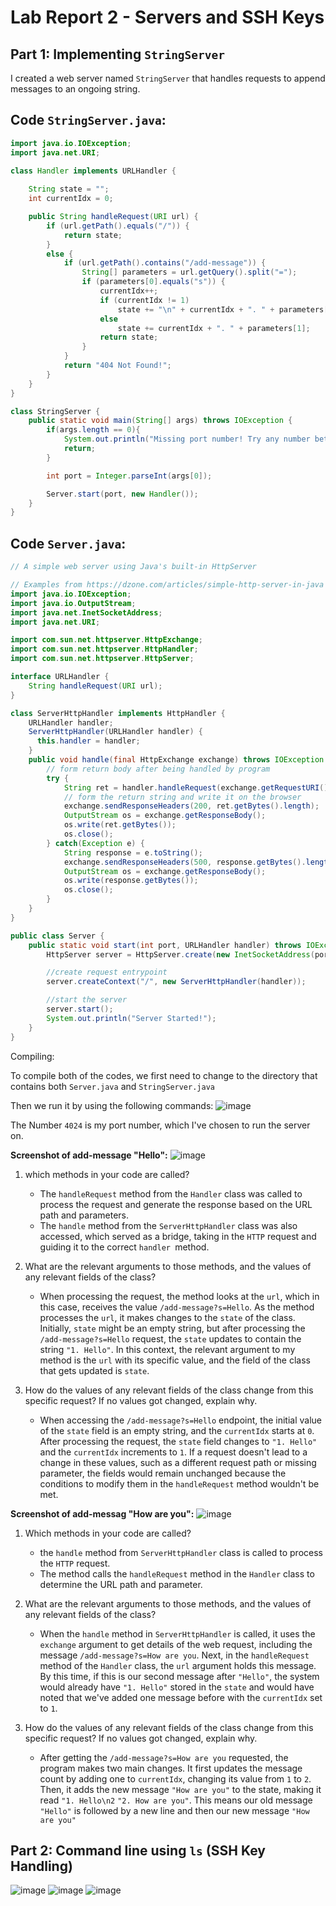 # Lab Report 2 - Servers and SSH Keys
## Part 1: Implementing `StringServer`

I created a web server named `StringServer` that handles requests to append messages to an ongoing string.

## Code `StringServer.java`:
```java
import java.io.IOException;
import java.net.URI;

class Handler implements URLHandler {
    
    String state = "";
    int currentIdx = 0;

    public String handleRequest(URI url) {
        if (url.getPath().equals("/")) {
            return state;
        } 
        else {
            if (url.getPath().contains("/add-message")) {
                String[] parameters = url.getQuery().split("=");
                if (parameters[0].equals("s")) {
                    currentIdx++;
                    if (currentIdx != 1)
                        state += "\n" + currentIdx + ". " + parameters[1];
                    else
                        state += currentIdx + ". " + parameters[1];
                    return state;
                }
            }
            return "404 Not Found!";
        }
    }
}

class StringServer {
    public static void main(String[] args) throws IOException {
        if(args.length == 0){
            System.out.println("Missing port number! Try any number between 1024 to 49151");
            return;
        }

        int port = Integer.parseInt(args[0]);

        Server.start(port, new Handler());
    }
}
```

## Code `Server.java`: 
```java
// A simple web server using Java's built-in HttpServer

// Examples from https://dzone.com/articles/simple-http-server-in-java were useful references
import java.io.IOException;
import java.io.OutputStream;
import java.net.InetSocketAddress;
import java.net.URI;

import com.sun.net.httpserver.HttpExchange;
import com.sun.net.httpserver.HttpHandler;
import com.sun.net.httpserver.HttpServer;

interface URLHandler {
    String handleRequest(URI url);
}

class ServerHttpHandler implements HttpHandler {
    URLHandler handler;
    ServerHttpHandler(URLHandler handler) {
      this.handler = handler;
    }
    public void handle(final HttpExchange exchange) throws IOException {
        // form return body after being handled by program
        try {
            String ret = handler.handleRequest(exchange.getRequestURI());
            // form the return string and write it on the browser
            exchange.sendResponseHeaders(200, ret.getBytes().length);
            OutputStream os = exchange.getResponseBody();
            os.write(ret.getBytes());
            os.close();
        } catch(Exception e) {
            String response = e.toString();
            exchange.sendResponseHeaders(500, response.getBytes().length);
            OutputStream os = exchange.getResponseBody();
            os.write(response.getBytes());
            os.close();
        }
    }
}

public class Server {
    public static void start(int port, URLHandler handler) throws IOException {
        HttpServer server = HttpServer.create(new InetSocketAddress(port), 0);

        //create request entrypoint
        server.createContext("/", new ServerHttpHandler(handler));

        //start the server
        server.start();
        System.out.println("Server Started!");
    }
}
```
Compiling: 

To compile both of the codes, we first need to change to the directory that contains both `Server.java` and `StringServer.java`

Then we run it by using the following commands: 
![image](RunCode.png)

The Number `4024` is my port number, which I've chosen to run the server on.

__Screenshot of add-message "Hello":__
 ![image](Hello1.png)
1) which methods in your code are called?
   - The `handleRequest` method from the `Handler` class was called to process the request and generate the response based on the URL path and parameters.
   - The `handle` method from the `ServerHttpHandler` class was also accessed, which served as a bridge, taking in the `HTTP` request and guiding it to the correct `handler `method.

2) What are the relevant arguments to those methods, and the values of any relevant fields of the class?
   - When processing the request, the method looks at the `url`, which in this case, receives the value `/add-message?s=Hello`. As the method processes the `url`, it makes changes to the `state` of the class. Initially, `state` might be an empty string, but after processing the `/add-message?s=Hello` request, the `state` updates to contain the string `"1. Hello"`. In this context, the relevant argument to my method is the `url` with its specific value, and the field of the class that gets updated is `state`.

3) How do the values of any relevant fields of the class change from this specific request? If no values got changed, explain why.
   - When accessing the `/add-message?s=Hello` endpoint, the initial value of the `state` field is an empty string, and the `currentIdx` starts at `0`. After processing the request, the `state` field changes to `"1. Hello"` and the `currentIdx` increments to `1`. If a request doesn't lead to a change in these values, such as a different request path or missing parameter, the fields would remain unchanged because the conditions to modify them in the `handleRequest` method wouldn't be met.

__Screenshot of add-messag "How are you":__
 ![image](How1.png)
1) Which methods in your code are called?
   - the `handle` method from `ServerHttpHandler` class is called to process the `HTTP` request.
   - The method calls the `handleRequest` method in the `Handler` class to determine the URL path and parameter.

2) What are the relevant arguments to those methods, and the values of any relevant fields of the class?
   - When the `handle` method in `ServerHttpHandler` is called, it uses the `exchange` argument to get details of the web request, including the message `/add-message?s=How are you`. Next, in the `handleRequest` method of the `Handler` class, the `url` argument holds this message. By this time, if this is our second message after `"Hello"`, the system would already have `"1. Hello"` stored in the `state` and would have noted that we've added one message before with the `currentIdx` set to `1`.
   
3) How do the values of any relevant fields of the class change from this specific request? If no values got changed, explain why.
   - After getting the `/add-message?s=How are you` requested, the program makes two main changes. It first updates the message count by adding one to `currentIdx`, changing its value from `1` to `2`. Then, it adds the new message `"How are you"` to the state, making it read `"1. Hello\n2` `"2. How are you"`. This means our old message `"Hello"` is followed by a new line and then our new message `"How are you"`


## Part 2: Command line using `ls` (SSH Key Handling)
![image](user_.png)
![image](logg.png)
![image](Key.png)


